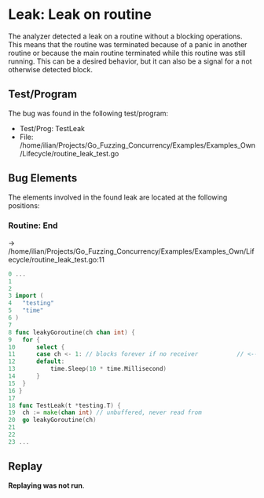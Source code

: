 # Leak: Leak on routine

The analyzer detected a leak on a routine without a blocking operations.
This means that the routine was terminated because of a panic in another routine or because the main routine terminated while this routine was still running.
This can be a desired behavior, but it can also be a signal for a not otherwise detected block.

## Test/Program
The bug was found in the following test/program:

- Test/Prog: TestLeak
- File: /home/ilian/Projects/Go_Fuzzing_Concurrency/Examples/Examples_Own/Lifecycle/routine_leak_test.go

## Bug Elements
The elements involved in the found leak are located at the following positions:

###  Routine: End
-> /home/ilian/Projects/Go_Fuzzing_Concurrency/Examples/Examples_Own/Lifecycle/routine_leak_test.go:11
```go
0 ...
1 
2 
3 import (
4 	"testing"
5 	"time"
6 )
7 
8 func leakyGoroutine(ch chan int) {
9 	for {
10 		select {
11 		case ch <- 1: // blocks forever if no receiver           // <-------
12 		default:
13 			time.Sleep(10 * time.Millisecond)
14 		}
15 	}
16 }
17 
18 func TestLeak(t *testing.T) {
19 	ch := make(chan int) // unbuffered, never read from
20 	go leakyGoroutine(ch)
21 
22 
23 ...
```


## Replay
**Replaying was not run**.

